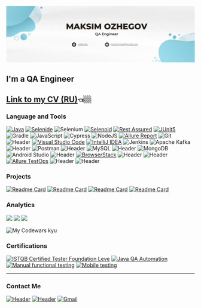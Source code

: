 [![Header](https://github.com/ozhegov/ozhegov/blob/main/assets/banner.png)](http://www.linkedin.com/in/maksim-ozhegov)
## I'm a QA Engineer

[Link to my CV (RU)](https://drive.google.com/file/d/1UBfVme5_EcY00inw4ikTUDvi8bfK9f_2/view?usp=sharing)👈🏼
--

### Language and Tools

[![Java](https://custom-icon-badges.demolab.com/badge/-Java-%23ED8B00?style=for-the-badge&logo=java-icon_123&logoColor=white)](#)
[![Selenide](https://custom-icon-badges.demolab.com/badge/-Selenide-%23e4e4e4?style=for-the-badge&logo=selenide)](#)
![Selenium](https://img.shields.io/badge/selenium-%2343B02A?style=for-the-badge&logo=selenium&logoColor=white&color=%2343B02A)
[![Selenoid](https://custom-icon-badges.demolab.com/badge/-Selenoid-%23e4e4e4?style=for-the-badge&logo=selenoid&color=%230084c8&logoColor=white)](#)
[![Rest Assured](https://custom-icon-badges.demolab.com/badge/-REST%20Assured-%23e4e4e4?style=for-the-badge&logo=rest_assured)](#)
[![JUnit5](https://custom-icon-badges.demolab.com/badge/-JUnit5-%23dc524a?style=for-the-badge&logo=junit5)](#)
![Gradle](https://img.shields.io/badge/Gradle-02303A.svg?style=for-the-badge&logo=Gradle&logoColor=white)
![JavaScript](https://img.shields.io/badge/javascript-%23F7DF1E?style=for-the-badge&logo=javascript&logoColor=white&color=%23F7DF1E)
![Cypress](https://img.shields.io/badge/-cypress-%23ffffff?style=for-the-badge&logo=cypress&logoColor=058a5e)
![NodeJS](https://img.shields.io/badge/node.js-6DA55F?style=for-the-badge&logo=nodedotjs&logoColor=white)
[![Allure Report](https://custom-icon-badges.demolab.com/badge/-Allure%20Report-000000?style=for-the-badge&logo=allure_report)](#)
![Git](https://img.shields.io/badge/GIT-E44C30?style=for-the-badge&logo=git&logoColor=white)
![Header](https://img.shields.io/badge/Github-090909?style=for-the-badge&logo=github&logoColor=ffffff)
[![Visual Studio Code](https://custom-icon-badges.demolab.com/badge/Visual%20Studio%20Code-0078d7.svg?style=for-the-badge&logo=vsc&logoColor=white)](#)
[![IntelliJ IDEA](https://img.shields.io/badge/IntelliJIDEA-%238756a9.svg?style=for-the-badge&logo=intellij-idea&logoColor=white)](#)
![Jenkins](https://img.shields.io/badge/jenkins-d33833?style=for-the-badge&logo=jenkins&logoColor=black)
![Apache Kafka](https://img.shields.io/badge/Apache%20Kafka-%23e4e4e4?style=for-the-badge&logo=apachekafka&logoColor=black)
![Header](https://img.shields.io/badge/Kibana-37a595?style=for-the-badge&logo=kibana&logoColor=black)
![Postman](https://img.shields.io/badge/Postman-%23FF6C37?style=for-the-badge&logo=postman&logoColor=white)
![Header](https://img.shields.io/badge/Swagger-57936e?style=for-the-badge&logo=swagger&logoColor=7ede2b)
![MySQL](https://img.shields.io/badge/mysql-%234479A1?style=for-the-badge&logo=mysql&logoColor=white&color=%234479A1)
![Header](https://img.shields.io/badge/Clickhouse-090909?style=for-the-badge&logo=clickhouse&logoColor=fcff74)
![MongoDB](https://img.shields.io/badge/MongoDB-%234ea94b.svg?style=for-the-badge&logo=mongodb&logoColor=white)
![Android Studio](https://img.shields.io/badge/android%20studio-346ac1?style=for-the-badge&logo=android%20studio&logoColor=white)
![Header](https://img.shields.io/badge/Appium-%23662d91?style=for-the-badge&logo=appium&logoColor=white)
[![BrowserStack](https://custom-icon-badges.demolab.com/badge/-BrowserStack-%23e4e4e4?style=for-the-badge&logo=browserstack)](#)
![Header](https://img.shields.io/badge/CharlesProxy-%23358c96?style=for-the-badge&logo=charles&logoColor=ffffff)
![Header](https://img.shields.io/badge/Jira-2674f2?style=for-the-badge&logo=Jira&logoColor=white)
[![Allure TestOps](https://custom-icon-badges.demolab.com/badge/-Allure%20TestOps-%23e4e4e4?style=for-the-badge&logo=allure)](#)
![Header](https://img.shields.io/badge/Confluence-%23227ffa?style=for-the-badge&logo=confluence&logoColor=white)
![Header](https://img.shields.io/badge/Redmine-%23e4e4e4?style=for-the-badge&logo=redmine&logoColor=c61e04)

### Projects
[![Readme Card](https://github-readme-stats.vercel.app/api/pin/?username=ozhegov&theme=nord&repo=vikunja_tests)](https://github.com/ozhegov/vikunja_tests)
[![Readme Card](https://github-readme-stats.vercel.app/api/pin/?username=ozhegov&theme=nord&repo=universe_data_ui_tests)](https://github.com/ozhegov/universe_data_ui_tests)
[![Readme Card](https://github-readme-stats.vercel.app/api/pin/?username=ozhegov&theme=nord&repo=vikunja_api_owner_HW)](https://github.com/ozhegov/vikunja_api_owner_HW)
[![Readme Card](https://github-readme-stats.vercel.app/api/pin/?username=ozhegov&theme=nord&repo=qa_guru_27_mobile_testing_HW)](https://github.com/ozhegov/qa_guru_27_mobile_testing_HW)

### Analytics
![](http://github-profile-summary-cards.vercel.app/api/cards/stats?username=ozhegov&theme=city_lights)
![](http://github-profile-summary-cards.vercel.app/api/cards/repos-per-language?username=ozhegov&theme=city_lights)
![](http://github-profile-summary-cards.vercel.app/api/cards/profile-details?username=ozhegov&theme=city_lights)

<picture>
 <img alt="My Codewars kyu" src="https://www.codewars.com/users/max.ozhegov/badges/large">
</picture>

### Certifications

[![ISTQB Certified Tester Foundation Leve](https://custom-icon-badges.demolab.com/badge/-ISTQB%20Certified%20Tester-%23e4e4e4?style=for-the-badge&logo=istqb)](https://drive.google.com/file/d/1VjgBD7u8wU9qgtkkL1flbF-oNzeg1hKs/view?usp=sharing)
[![Java QA Automation](https://custom-icon-badges.demolab.com/badge/-Java%20QA%20Automation-%23e4e4e4?style=for-the-badge&logo=java-icon_123)](https://drive.google.com/file/d/1CFOElH9aSRXzG5kwW9dje4y-vlEt1uM8/view?usp=sharing)
[![Manual functional testing](https://custom-icon-badges.demolab.com/badge/-Manual%20Functional%20Testing-%23e4e4e4?style=for-the-badge&logo=bug&logoColor=black)](https://drive.google.com/file/d/1VdWyfk5wJm07I09rRb8f0iy8hidc6OBl/view?usp=sharing)
[![Mobile testing](https://custom-icon-badges.demolab.com/badge/-Mobile%20Testing-%23e4e4e4?style=for-the-badge&logo=cell-phone-)](https://stepik.org/cert/2437577)

---

### Contact Me 

[![Header](https://img.shields.io/badge/Telegram-2CA5E0?style=for-the-badge&logo=telegram&logoColor=white)](https://t.me/ozhegov)
[![Header](https://img.shields.io/badge/LinkedIn-0077B5?style=for-the-badge&logo=linkedin&logoColor=white)](http://www.linkedin.com/in/maksim-ozhegov)
[![Gmail](https://img.shields.io/badge/Email-D14836?style=for-the-badge&logo=gmail&logoColor=white)](mailto:qa.ozhegov@gmail.com)

